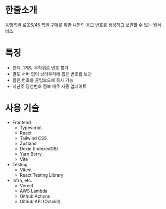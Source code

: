 # 한줄소개

동행복권 로또6/45 복권 구매를 위한 나만의 응모 번호를 생성하고 보관할 수 있는 웹서비스

# 특징

- 전체, 1게임 무작위로 번호 뽑기
- 별도 서버 없이 브라우저에 뽑은 번호를 보관
- 뽑은 번호를 클립보드에 복사 기능
- 지난주 당첨번호 정보 매주 자동 업데이트

# 사용 기술

- Frontend
  - Typescript
  - React
  - Tailwind CSS
  - Zustand
  - Dexie (IndexedDB)
  - Yarn Berry
  - Vite
- Testing
  - Vitest
  - React Testing Library
- Infra, etc.
  - Vercel
  - AWS Lambda
  - Github Actions
  - Github API (Octokit)
